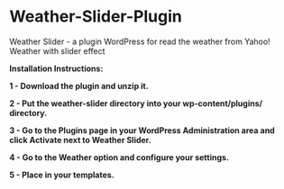 Weather-Slider-Plugin
======================

Weather Slider - a plugin WordPress for read the weather from Yahoo! Weather with slider effect

<b>Installation Instructions:<b/>

1 - Download the plugin and unzip it.

2 - Put the weather-slider directory into your wp-content/plugins/ directory.

3 - Go to the Plugins page in your WordPress Administration area and click Activate next to Weather Slider.

4 - Go to the Weather option and configure your settings.

5 - Place <?php show_weather();?> in your templates.